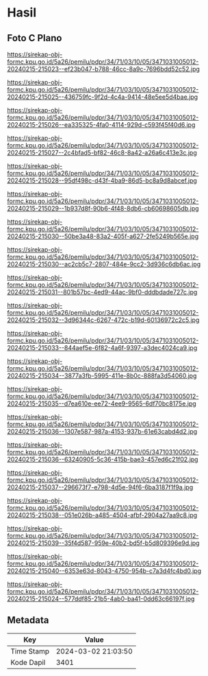 # Hasil

## Foto C Plano

https://sirekap-obj-formc.kpu.go.id/5a26/pemilu/pdpr/34/71/03/10/05/3471031005012-20240215-215023--ef23b047-b788-46cc-8a9c-7696bdd52c52.jpg

https://sirekap-obj-formc.kpu.go.id/5a26/pemilu/pdpr/34/71/03/10/05/3471031005012-20240215-215025--436759fc-9f2d-4c4a-9414-48e5ee5d4bae.jpg

https://sirekap-obj-formc.kpu.go.id/5a26/pemilu/pdpr/34/71/03/10/05/3471031005012-20240215-215026--ea335325-4fa0-4114-929d-c593f45f40d6.jpg

https://sirekap-obj-formc.kpu.go.id/5a26/pemilu/pdpr/34/71/03/10/05/3471031005012-20240215-215027--2c4bfad5-bf82-46c8-8a42-a26a6c413e3c.jpg

https://sirekap-obj-formc.kpu.go.id/5a26/pemilu/pdpr/34/71/03/10/05/3471031005012-20240215-215028--95df498c-d43f-4ba9-86d5-bc8a9d8abcef.jpg

https://sirekap-obj-formc.kpu.go.id/5a26/pemilu/pdpr/34/71/03/10/05/3471031005012-20240215-215029--1b937d8f-90b6-4f48-8db6-cb60698605db.jpg

https://sirekap-obj-formc.kpu.go.id/5a26/pemilu/pdpr/34/71/03/10/05/3471031005012-20240215-215030--50be3a48-83a2-405f-a627-2fe5249b565e.jpg

https://sirekap-obj-formc.kpu.go.id/5a26/pemilu/pdpr/34/71/03/10/05/3471031005012-20240215-215030--ac2cb5c7-2807-484e-9cc2-3d936c6db6ac.jpg

https://sirekap-obj-formc.kpu.go.id/5a26/pemilu/pdpr/34/71/03/10/05/3471031005012-20240215-215031--801b57bc-4ed9-44ac-9bf0-dddbdade727c.jpg

https://sirekap-obj-formc.kpu.go.id/5a26/pemilu/pdpr/34/71/03/10/05/3471031005012-20240215-215032--3d96344c-6267-472c-b19d-60136972c2c5.jpg

https://sirekap-obj-formc.kpu.go.id/5a26/pemilu/pdpr/34/71/03/10/05/3471031005012-20240215-215033--844aef5e-6f82-4a6f-9397-a3dec4024ca9.jpg

https://sirekap-obj-formc.kpu.go.id/5a26/pemilu/pdpr/34/71/03/10/05/3471031005012-20240215-215034--3877a3fb-5995-411e-8b0c-888fa3d54060.jpg

https://sirekap-obj-formc.kpu.go.id/5a26/pemilu/pdpr/34/71/03/10/05/3471031005012-20240215-215035--d7ea610e-ee72-4ee9-9565-6df70bc8175e.jpg

https://sirekap-obj-formc.kpu.go.id/5a26/pemilu/pdpr/34/71/03/10/05/3471031005012-20240215-215036--1307e587-987a-4153-937b-61e63cabd4d2.jpg

https://sirekap-obj-formc.kpu.go.id/5a26/pemilu/pdpr/34/71/03/10/05/3471031005012-20240215-215036--63240905-5c36-415b-bae3-457ed6c21f02.jpg

https://sirekap-obj-formc.kpu.go.id/5a26/pemilu/pdpr/34/71/03/10/05/3471031005012-20240215-215037--296673f7-e798-4d5e-94f6-6ba3187f1f9a.jpg

https://sirekap-obj-formc.kpu.go.id/5a26/pemilu/pdpr/34/71/03/10/05/3471031005012-20240215-215038--051e026b-a485-4504-afbf-2904a27aa9c8.jpg

https://sirekap-obj-formc.kpu.go.id/5a26/pemilu/pdpr/34/71/03/10/05/3471031005012-20240215-215039--35f4d587-959e-40b2-bd5f-b5d809396e9d.jpg

https://sirekap-obj-formc.kpu.go.id/5a26/pemilu/pdpr/34/71/03/10/05/3471031005012-20240215-215040--6353e63d-8043-4750-954b-c7a3d4fc4bd0.jpg

https://sirekap-obj-formc.kpu.go.id/5a26/pemilu/pdpr/34/71/03/10/05/3471031005012-20240215-215024--577ddf85-21b5-4ab0-ba41-0dd63c66197f.jpg


## Metadata

| Key        | Value               |
| ---------- | ------------------- |
| Time Stamp | 2024-03-02 21:03:50 |
| Kode Dapil | 3401                |



